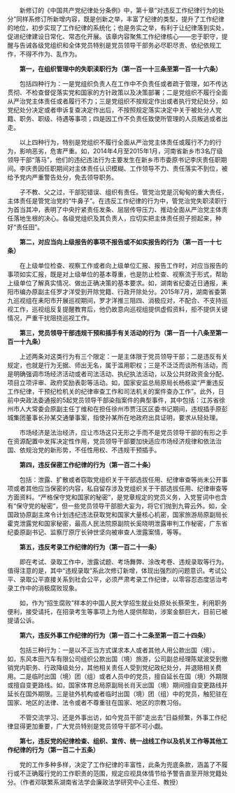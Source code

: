 　　新修订的《中国共产党纪律处分条例》中，第十章“对违反工作纪律行为的处分”同样系修订所新增内容，既是创新之举，丰富了纪律的类型，提升了工作纪律的地位，初步实现了工作纪律的系统化；也是务实之举，有利于让纪律落到实处，促进纪律建设日常化、常态化开展。该章内容聚焦工作纪律核心——忠于职守，提醒与告诫各级党组织和全体党员特别是党员领导干部务必尽职尽责、依纪依规工作，不得不作为、乱作为。

　　**第一，在组织管理中的失职渎职行为（第一百一十三条至第一百一十六条）**

　　包括四种行为：一是党组织负责人在工作中不负责任或者疏于管理，如不传达贯彻、不检查督促落实党和国家的方针政策以及决策部署；二是党组织不履行全面从严治党主体责任或者履行不力；三是党组织不按规定作出或者执行党纪处分，如党纪处分决定或者申诉复查决定作出后，不按照规定落实决定中关于被处分人党籍、职务、职级、待遇等事项；四是因工作不负责任致使所管理的人员叛逃或者出走。

　　以上四种行为，特别是党组织不履行全面从严治党主体责任或履行不力的行为，影响恶劣，危害严重。如，2014年4月至2015年1月，河南省新乡市3名厅级领导干部“落马”，他们的违纪违法行为主要发生在新乡市市委原书记李庆贵任职期间。李庆贵因任职期间对主体责任认识模糊、工作领导不力、责任落实不到位，被给予党内严重警告处分，免去领导职务。

　　子不教、父之过，干部犯错误、组织有责任。管党治党是沉甸甸的重大责任，主体责任是管党治党的“牛鼻子”。在违反工作纪律的行为中，管党治党失职渎职行为首当其冲，表明了中央拧紧责任发条、层层传导压力、推动全面从严治党主体责任落地生根的决心。各级党组织及其负责人，应切实把主体责任担子担起来，种好“责任田”。

　　**第二，对应当向上级报告的事项不报告或不如实报告的行为（第一百一十七条）**

　　在上级单位检查、视察工作或者向上级单位汇报、报告工作时，对应当报告的事项如实汇报，既是对上级单位的基本尊重，也是防止检查、视察流于形式，帮助上级单位了解真实情况、做出正确决策的基本要求。如，湖南省纪委近日通报，耒阳市编办原副主任罗才洋受到开除党籍、行政开除处分。2015年7月，湖南省委第九巡视组在耒阳市开展巡视期间，罗才洋推三阻四、消极应对，不配合、不支持巡视工作，巡视组反复提醒教育后，他仍故意向巡视组提供虚假资料，拒不提供关键情况，严重干扰阻挠巡视工作。

　　**第三，党员领导干部违规干预和插手有关活动的行为（第一百一十八条至第一百一十九条）**

　　上述两条对这类行为有三个限定：一是主体限于党员领导干部；二是违反有关规定，也就是行为无据、师出无名，属于滥用职权；三是不泛泛而谈所有活动，而是明确强调市场经济活动或者司法活动、执纪执法活动，以及公共财政资金分配、项目立项评审、政府奖励表彰等活动。如，国家安监总局原局长杨栋梁“严重违反工作纪律，干预纪检机关的纪律审查工作和司法机关的案件查办工作”。此外，日前中央政法委通报的5起党员领导干部染指案件的典型事件，其中包括：江苏省徐州市人大常委会原副主任丁维和在担任徐州市贾汪区区委书记期间，违规插手原彭城集团董事长孙某交通肇事案，指使孙某所在地政府出具证明，要求从轻处理。

　　市场经济是法治经济，应让市场这只无形之手而不是党员领导干部的有形之手在资源配置中发挥决定性作用，党员领导干部要加快适应市场经济规律和依法治国、依规治党的新形势，不任性用权、不违规干预插手。

　　**第四，违反保密工作纪律的行为（第一百二十条）**

　　包括：泄露、扩散或者窃取党组织关于干部选拔任用、纪律审查等尚未公开事项或者其他应当保密的内容，私自留存涉及党组织关于干部选拔任用、纪律审查等方面资料。“严格保守党和国家的秘密”，是党章规定的党员义务，入党誓词中也含有“保守党的秘密”，但一些党员领导干部胆大妄为，将它们抛到九霄云外。如，全国政协原副主席令计划违纪违法获取党和国家大量核心机密，国家旅游局原副局长霍克泄露党和国家秘密，最高人民法院原副院长奚晓明泄露审判工作秘密，广东省纪委原副书记、监察厅原厅长钟世坚向被审查人泄露案情，等等。

　　**第五，违反考录工作纪律的行为（第一百二十一条）**

　　即在考试、录取工作中，泄露试题、考场舞弊、涂改考卷、违规录取等行为。值得注意的是，其中“违规录取”系此次修订新增，体现出强烈的问题意识。考试公平、录取公平直接关系到社会公平，必须严肃考录工作纪律，以零容忍态度惩治考录工作中的消极腐败现象。

　　如，作为“招生腐败”样本的中国人民大学招生就业处原处长蔡荣生，利用职务便利，接受请托，在招录考生等事项上为他人提供帮助，涉案金额巨大，目前已被提请公诉。

　　**第六，违反外事工作纪律的行为（第一百二十二条至第一百二十四条）**

　　包括三种行为：一是以不正当方式谋求本人或者其他人用公款出国（境）。如，东风本田汽车有限公司组织公款出国（境）旅游，公司副总经理陈斌波受到撤销党内职务、行政降级处分，其他相关责任人受到党纪政纪处分，并退赔相关费用。二是临时出国（境）团（组）或者人员中的党员，擅自延长在国（境）外期限或擅自变更路线。如，国家体育总局原副局长肖天出国（境）期间擅自变更路线并延长在国外期限。三是驻外机构或者临时出国（境）团（组）中的党员，触犯驻在国家、地区的法律、法令或者不尊重驻在国家、地区的宗教习俗。

　　不管交流学习、还是外事出访，如今党员干部“走出去”日益频繁，外事工作纪律显得更加重要，广大党员特别是党员领导干部不可小觑。

　　**第七，违反党的纪律检查、组织、宣传、统一战线工作以及机关工作等其他工作纪律的行为（第一百二十五条）**

　　党的工作多种多样，决定了工作纪律的丰富性，此条为兜底条款，涵盖了不履行或不正确履行党的工作职责的范围，规定应视具体情节给予警告直至开除党籍处分。（作者邓联繁系湖南省法学会廉政法学研究中心主任、教授）
